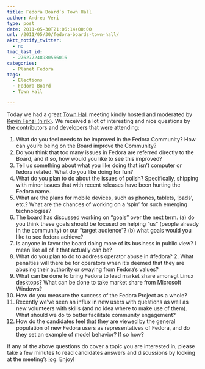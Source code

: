 ```yaml
---
title: Fedora Board’s Town Hall
author: Andrea Veri
type: post
date: 2011-05-30T21:06:14+00:00
url: /2011/05/30/fedora-boards-town-hall/
aktt_notify_twitter:
  - no
tmac_last_id:
  - 276277248980566016
categories:
  - Planet Fedora
tags:
  - Elections
  - Fedora Board
  - Town Hall

---
```

Today we had a great [Town Hall][1] meeting kindly hosted and moderated by <a href="https://fedoraproject.org/wiki/User:Nirik" target="_blank">Kevin Fenzi (nirik)</a>. We received a lot of interesting and nice questions by the contributors and developers that were attending:

  1. What do you feel needs to be improved in the Fedora Community? How can you&#8217;re being on the Board improve the Community?
  2. Do you think that too many issues in Fedora are referred directly to the Board, and if so, how would you like to see this improved?
  3. Tell us something about what you like doing that isn&#8217;t computer or fedora related. What do you like doing for fun?
  4. What do you plan to do about the issues of polish? Specifically, shipping with minor issues that with recent releases have been hurting the Fedora name.
  5. What are the plans for mobile devices, such as phones, tablets, &#8216;pads&#8217;, etc.? What are the chances of working on a &#8216;spin&#8217; for such emerging technologies?
  6. The board has discussed working on &#8220;goals&#8221; over the next term. (a) do you think these goals should be focused on helping &#8220;us&#8221; (people already in the community) or our &#8220;target audience&#8221;? (b) what goals would you like to see fedora achieve?
  7. Is anyone in favor the board doing more of its business in public view? I mean like all of it that actually can be?
  8. What do you plan to do to address operator abuse in #fedora? 2. What penalties will there be for operators when it&#8217;s deemed that they are abusing their authority or swaying from Fedora&#8217;s values?
  9. What can be done to bring Fedora to lead market share amonsgt Linux desktops? What can be done to take market share from Microsoft Windows?
 10. How do you measure the success of the Fedora Project as a whole?
 11. Recently we&#8217;ve seen an influx in new users with questions as well as new volunteers with skills (and no idea where to make use of them). What should we do to better facilitate community engagement?
 12. How do the candidates feel that they are viewed by the general population of new Fedora users as representatives of Fedora, and do they set an example of model behavior? If so how?

If any of the above questions do cover a topic you are interested in, please take a few minutes to read candidates answers and discussions by looking at the meeting&#8217;s [log][2]. Enjoy!

 [1]: https://fedoraproject.org/wiki/Elections#IRC_Town_Halls
 [2]: http://meetbot.fedoraproject.org/fedora-townhall/2011-05-30/fedora_board_town_hall.2011-05-30-19.01.log.html